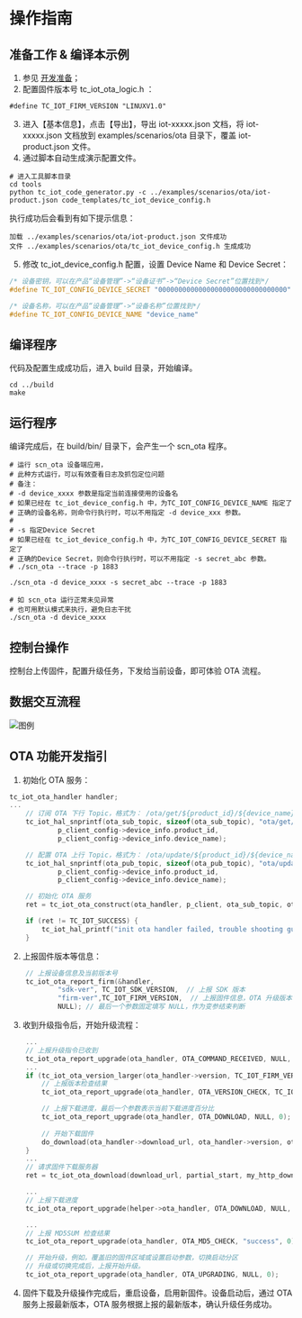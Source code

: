 # 操作指南
## 准备工作 & 编译本示例
1. 参见 [开发准备](https://github.com/tencentyun/tencent-cloud-iotsuite-embedded-c/blob/master/README.md)； 
2. 配置固件版本号 tc_iot_ota_logic.h ：
```shell
#define TC_IOT_FIRM_VERSION "LINUXV1.0"
```
3. 进入【基本信息】，点击【导出】，导出 iot-xxxxx.json 文档，将 iot-xxxxx.json 文档放到 examples/scenarios/ota 目录下，覆盖 iot-product.json 文件。
4. 通过脚本自动生成演示配置文件。

```shell
# 进入工具脚本目录
cd tools
python tc_iot_code_generator.py -c ../examples/scenarios/ota/iot-product.json code_templates/tc_iot_device_config.h
```

执行成功后会看到有如下提示信息：
```shell
加载 ../examples/scenarios/ota/iot-product.json 文件成功
文件 ../examples/scenarios/ota/tc_iot_device_config.h 生成成功
```

5. 修改 tc_iot_device_config.h 配置，设置 Device Name 和 Device Secret：
```c
/* 设备密钥，可以在产品“设备管理”->“设备证书”->“Device Secret”位置找到*/
#define TC_IOT_CONFIG_DEVICE_SECRET "00000000000000000000000000000000"

/* 设备名称，可以在产品“设备管理”->“设备名称”位置找到*/
#define TC_IOT_CONFIG_DEVICE_NAME "device_name"
```

## 编译程序
代码及配置生成成功后，进入 build 目录，开始编译。

```shell
cd ../build
make
```

## 运行程序
编译完成后，在 build/bin/ 目录下，会产生一个 scn_ota 程序。

```shell
# 运行 scn_ota 设备端应用，
# 此种方式运行，可以有效查看日志及抓包定位问题
# 备注：
# -d device_xxxx 参数是指定当前连接使用的设备名
# 如果已经在 tc_iot_device_config.h 中，为TC_IOT_CONFIG_DEVICE_NAME 指定了
# 正确的设备名称，则命令行执行时，可以不用指定 -d device_xxx 参数。
#
# -s 指定Device Secret
# 如果已经在 tc_iot_device_config.h 中，为TC_IOT_CONFIG_DEVICE_SECRET 指定了
# 正确的Device Secret，则命令行执行时，可以不用指定 -s secret_abc 参数。
# ./scn_ota --trace -p 1883

./scn_ota -d device_xxxx -s secret_abc --trace -p 1883

# 如 scn_ota 运行正常未见异常
# 也可用默认模式来执行，避免日志干扰
./scn_ota -d device_xxxx

```

## 控制台操作
控制台上传固件，配置升级任务，下发给当前设备，即可体验 OTA 流程。

## 数据交互流程
![图例](https://user-images.githubusercontent.com/990858/44129418-c946d2f4-a07a-11e8-8867-9f379303f802.png)

## OTA 功能开发指引
1. 初始化 OTA 服务：
```c
tc_iot_ota_handler handler;
...
    // 订阅 OTA 下行 Topic，格式为： /ota/get/${product_id}/${device_name}
    tc_iot_hal_snprintf(ota_sub_topic, sizeof(ota_sub_topic), "ota/get/%s/%s", 
            p_client_config->device_info.product_id, 
            p_client_config->device_info.device_name);

    // 配置 OTA 上行 Topic，格式为： /ota/update/${product_id}/${device_name}
    tc_iot_hal_snprintf(ota_pub_topic, sizeof(ota_pub_topic), "ota/update/%s/%s", 
            p_client_config->device_info.product_id, 
            p_client_config->device_info.device_name);

    // 初始化 OTA 服务
    ret = tc_iot_ota_construct(ota_handler, p_client, ota_sub_topic, ota_pub_topic, _on_ota_message_received);

    if (ret != TC_IOT_SUCCESS) {
        tc_iot_hal_printf("init ota handler failed, trouble shooting guide: " "%s#%d\n", TC_IOT_TROUBLE_SHOOTING_URL, ret);
    }

```

2. 上报固件版本等信息：
```c
    // 上报设备信息及当前版本号
    tc_iot_ota_report_firm(&handler,
            "sdk-ver", TC_IOT_SDK_VERSION,  // 上报 SDK 版本
            "firm-ver",TC_IOT_FIRM_VERSION,  // 上报固件信息，OTA 升级版本号判断依据
            NULL); // 最后一个参数固定填写 NULL，作为变参结束判断

```
3. 收到升级指令后，开始升级流程：
```c
    ...
    // 上报升级指令已收到
    tc_iot_ota_report_upgrade(ota_handler, OTA_COMMAND_RECEIVED, NULL, 0);
    ...
    if (tc_iot_ota_version_larger(ota_handler->version, TC_IOT_FIRM_VERSION)) {
        // 上报版本检查结果
        tc_iot_ota_report_upgrade(ota_handler, OTA_VERSION_CHECK, TC_IOT_OTA_MESSAGE_SUCCESS, 0);

        // 上报下载进度，最后一个参数表示当前下载进度百分比
        tc_iot_ota_report_upgrade(ota_handler, OTA_DOWNLOAD, NULL, 0);
        
        // 开始下载固件
        do_download(ota_handler->download_url, ota_handler->version, ota_handler->firmware_md5);
    }
    ...
    // 请求固件下载服务器
    ret = tc_iot_ota_download(download_url, partial_start, my_http_download_callback, &helper);

    ...
    // 上报下载进度
    tc_iot_ota_report_upgrade(helper->ota_handler, OTA_DOWNLOAD, NULL, new_percent);

    ...
    // 上报 MD5SUM 检查结果
    tc_iot_ota_report_upgrade(ota_handler, OTA_MD5_CHECK, "success", 0);

    // 开始升级，例如，覆盖旧的固件区域或设置启动参数，切换启动分区
    // 升级或切换完成后，上报开始升级。
    tc_iot_ota_report_upgrade(ota_handler, OTA_UPGRADING, NULL, 0);
```

4. 固件下载及升级操作完成后，重启设备，启用新固件。设备启动后，通过 OTA
   服务上报最新版本，OTA 服务根据上报的最新版本，确认升级任务成功。

